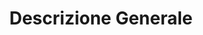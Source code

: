 ---
layout: post
title:  "Descrizione Generale"
categories: documento
descrizione:
  La presente sezione di SRS descrive i principali fattori che riguardano il prodotto e i suoi requisiti. In sostanza, riporta le regole fondamentali per il concreto funzionamento del prodotto e per il soddisfacimento dei requisiti che verranno discussi nella sezione 3.
---